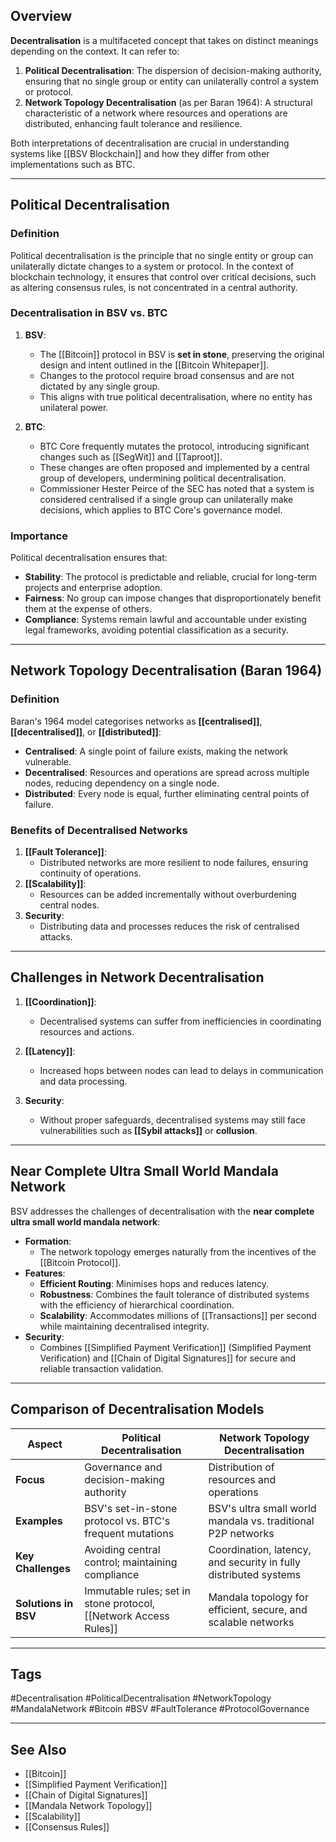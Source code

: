 ## Overview

**Decentralisation** is a multifaceted concept that takes on distinct meanings depending on the context. It can refer to:

1. **Political Decentralisation**: The dispersion of decision-making authority, ensuring that no single group or entity can unilaterally control a system or protocol.
2. **Network Topology Decentralisation** (as per Baran 1964): A structural characteristic of a network where resources and operations are distributed, enhancing fault tolerance and resilience.

Both interpretations of decentralisation are crucial in understanding systems like [[BSV Blockchain]] and how they differ from other implementations such as BTC.

---

## Political Decentralisation

### Definition
Political decentralisation is the principle that no single entity or group can unilaterally dictate changes to a system or protocol. In the context of blockchain technology, it ensures that control over critical decisions, such as altering consensus rules, is not concentrated in a central authority.

### Decentralisation in BSV vs. BTC
1. **BSV**:
   - The [[Bitcoin]] protocol in BSV is **set in stone**, preserving the original design and intent outlined in the [[Bitcoin Whitepaper]].
   - Changes to the protocol require broad consensus and are not dictated by any single group.
   - This aligns with true political decentralisation, where no entity has unilateral power.

2. **BTC**:
   - BTC Core frequently mutates the protocol, introducing significant changes such as [[SegWit]] and [[Taproot]].
   - These changes are often proposed and implemented by a central group of developers, undermining political decentralisation.
   - Commissioner Hester Peirce of the SEC has noted that a system is considered centralised if a single group can unilaterally make decisions, which applies to BTC Core's governance model.

### Importance
Political decentralisation ensures that:
- **Stability**: The protocol is predictable and reliable, crucial for long-term projects and enterprise adoption.
- **Fairness**: No group can impose changes that disproportionately benefit them at the expense of others.
- **Compliance**: Systems remain lawful and accountable under existing legal frameworks, avoiding potential classification as a security.

---

## Network Topology Decentralisation (Baran 1964)

### Definition
Baran's 1964 model categorises networks as **[[centralised]]**, **[[decentralised]]**, or **[[distributed]]**:
- **Centralised**: A single point of failure exists, making the network vulnerable.
- **Decentralised**: Resources and operations are spread across multiple nodes, reducing dependency on a single node.
- **Distributed**: Every node is equal, further eliminating central points of failure.

### Benefits of Decentralised Networks
1. **[[Fault Tolerance]]**:
   - Distributed networks are more resilient to node failures, ensuring continuity of operations.
2. **[[Scalability]]**:
   - Resources can be added incrementally without overburdening central nodes.
3. **Security**:
   - Distributing data and processes reduces the risk of centralised attacks.

---

## Challenges in Network Decentralisation

1. **[[Coordination]]**:
   - Decentralised systems can suffer from inefficiencies in coordinating resources and actions.

2. **[[Latency]]**:
   - Increased hops between nodes can lead to delays in communication and data processing.

3. **Security**:
   - Without proper safeguards, decentralised systems may still face vulnerabilities such as **[[Sybil attacks]]** or **collusion**.

---

## Near Complete Ultra Small World Mandala Network

BSV addresses the challenges of decentralisation with the **near complete ultra small world mandala network**:
- **Formation**:
  - The network topology emerges naturally from the incentives of the [[Bitcoin Protocol]].
- **Features**:
  - **Efficient Routing**: Minimises hops and reduces latency.
  - **Robustness**: Combines the fault tolerance of distributed systems with the efficiency of hierarchical coordination.
  - **Scalability**: Accommodates millions of [[Transactions]] per second while maintaining decentralised integrity.
- **Security**:
  - Combines [[Simplified Payment Verification]] (Simplified Payment Verification) and [[Chain of Digital Signatures]] for secure and reliable transaction validation.

---

## Comparison of Decentralisation Models

| **Aspect**           | **Political Decentralisation**                                   | **Network Topology Decentralisation**                            |
| -------------------- | ---------------------------------------------------------------- | ---------------------------------------------------------------- |
| **Focus**            | Governance and decision-making authority                         | Distribution of resources and operations                         |
| **Examples**         | BSV's set-in-stone protocol vs. BTC's frequent mutations         | BSV's ultra small world mandala vs. traditional P2P networks     |
| **Key Challenges**   | Avoiding central control; maintaining compliance                 | Coordination, latency, and security in fully distributed systems |
| **Solutions in BSV** | Immutable rules; set in stone protocol, [[Network Access Rules]] | Mandala topology for efficient, secure, and scalable networks    |

---

## Tags

#Decentralisation #PoliticalDecentralisation #NetworkTopology #MandalaNetwork #Bitcoin #BSV #FaultTolerance #ProtocolGovernance

---

## See Also

- [[Bitcoin]]
- [[Simplified Payment Verification]]
- [[Chain of Digital Signatures]]
- [[Mandala Network Topology]]
- [[Scalability]]
- [[Consensus Rules]]
